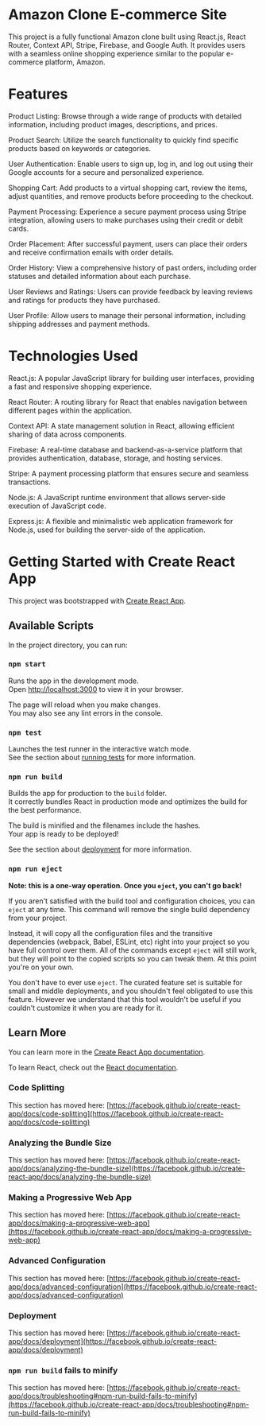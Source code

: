 # Amazon Clone E-commerce Site
This project is a fully functional Amazon clone built using React.js, React Router, Context API, Stripe, Firebase, and Google Auth. It provides users with a seamless online shopping experience similar to the popular e-commerce platform, Amazon.
# Features
Product Listing: Browse through a wide range of products with detailed information, including product images, descriptions, and prices.

Product Search: Utilize the search functionality to quickly find specific products based on keywords or categories.

User Authentication: Enable users to sign up, log in, and log out using their Google accounts for a secure and personalized experience.

Shopping Cart: Add products to a virtual shopping cart, review the items, adjust quantities, and remove products before proceeding to the checkout.

Payment Processing: Experience a secure payment process using Stripe integration, allowing users to make purchases using their credit or debit cards.

Order Placement: After successful payment, users can place their orders and receive confirmation emails with order details.

Order History: View a comprehensive history of past orders, including order statuses and detailed information about each purchase.

User Reviews and Ratings: Users can provide feedback by leaving reviews and ratings for products they have purchased.

User Profile: Allow users to manage their personal information, including shipping addresses and payment methods.

# Technologies Used
React.js: A popular JavaScript library for building user interfaces, providing a fast and responsive shopping experience.

React Router: A routing library for React that enables navigation between different pages within the application.

Context API: A state management solution in React, allowing efficient sharing of data across components.

Firebase: A real-time database and backend-as-a-service platform that provides authentication, database, storage, and hosting services.

Stripe: A payment processing platform that ensures secure and seamless transactions.

Node.js: A JavaScript runtime environment that allows server-side execution of JavaScript code.

Express.js: A flexible and minimalistic web application framework for Node.js, used for building the server-side of the application.

# Getting Started with Create React App

This project was bootstrapped with [Create React App](https://github.com/facebook/create-react-app).

## Available Scripts

In the project directory, you can run:

### `npm start`

Runs the app in the development mode.\
Open [http://localhost:3000](http://localhost:3000) to view it in your browser.

The page will reload when you make changes.\
You may also see any lint errors in the console.

### `npm test`

Launches the test runner in the interactive watch mode.\
See the section about [running tests](https://facebook.github.io/create-react-app/docs/running-tests) for more information.

### `npm run build`

Builds the app for production to the `build` folder.\
It correctly bundles React in production mode and optimizes the build for the best performance.

The build is minified and the filenames include the hashes.\
Your app is ready to be deployed!

See the section about [deployment](https://facebook.github.io/create-react-app/docs/deployment) for more information.

### `npm run eject`

**Note: this is a one-way operation. Once you `eject`, you can't go back!**

If you aren't satisfied with the build tool and configuration choices, you can `eject` at any time. This command will remove the single build dependency from your project.

Instead, it will copy all the configuration files and the transitive dependencies (webpack, Babel, ESLint, etc) right into your project so you have full control over them. All of the commands except `eject` will still work, but they will point to the copied scripts so you can tweak them. At this point you're on your own.

You don't have to ever use `eject`. The curated feature set is suitable for small and middle deployments, and you shouldn't feel obligated to use this feature. However we understand that this tool wouldn't be useful if you couldn't customize it when you are ready for it.

## Learn More

You can learn more in the [Create React App documentation](https://facebook.github.io/create-react-app/docs/getting-started).

To learn React, check out the [React documentation](https://reactjs.org/).

### Code Splitting

This section has moved here: [https://facebook.github.io/create-react-app/docs/code-splitting](https://facebook.github.io/create-react-app/docs/code-splitting)

### Analyzing the Bundle Size

This section has moved here: [https://facebook.github.io/create-react-app/docs/analyzing-the-bundle-size](https://facebook.github.io/create-react-app/docs/analyzing-the-bundle-size)

### Making a Progressive Web App

This section has moved here: [https://facebook.github.io/create-react-app/docs/making-a-progressive-web-app](https://facebook.github.io/create-react-app/docs/making-a-progressive-web-app)

### Advanced Configuration

This section has moved here: [https://facebook.github.io/create-react-app/docs/advanced-configuration](https://facebook.github.io/create-react-app/docs/advanced-configuration)

### Deployment

This section has moved here: [https://facebook.github.io/create-react-app/docs/deployment](https://facebook.github.io/create-react-app/docs/deployment)

### `npm run build` fails to minify

This section has moved here: [https://facebook.github.io/create-react-app/docs/troubleshooting#npm-run-build-fails-to-minify](https://facebook.github.io/create-react-app/docs/troubleshooting#npm-run-build-fails-to-minify)
